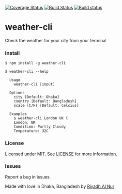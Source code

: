 [![Coverage Status](https://coveralls.io/repos/github/riyadhalnur/weather-cli/badge.svg?branch=master)](https://coveralls.io/github/riyadhalnur/weather-cli?branch=master) [![Build Status](https://travis-ci.org/riyadhalnur/weather-cli.svg?branch=master)](https://travis-ci.org/riyadhalnur/weather-cli) [![Build status](https://ci.appveyor.com/api/projects/status/8o1qpopothm62y51/branch/master?svg=true)](https://ci.appveyor.com/project/riyadhalnur/weather-cli/branch/master)

weather-cli
=================
Check the weather for your city from your terminal

### Install
```shell
$ npm install -g weather-cli
```

```shell
$ weather-cli --help

  Usage
    weather-cli [input]

  Options
    city [Default: Dhaka]
    country [Default: Bangladesh]
    scale (C/F) [Default: Celcius]

  Examples
    $ weather-cli London UK C
    London, UK
    Condition: Partly Cloudy
    Temperature: 32C
```

### License  
Licensed under MIT. See [LICENSE](LICENSE) for more information.  

### Issues  
Report a bug in issues.   

Made with love in Dhaka, Bangladesh by [Riyadh Al Nur](https://verticalaxisbd.com)
